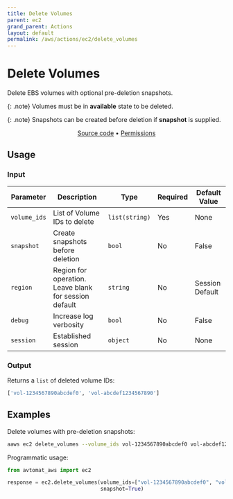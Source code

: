 ```yaml
---
title: Delete Volumes
parent: ec2
grand_parent: Actions
layout: default
permalink: /aws/actions/ec2/delete_volumes
---
```


# Delete Volumes

Delete EBS volumes with optional pre-deletion snapshots.<br/>

{: .note}
Volumes must be in <b>available</b> state to be deleted.

{: .note}
Snapshots can be created before deletion if <b>snapshot</b> is supplied.

<p align="center">
   <a href="https://github.com/avtomat-hub/avtomat-aws/tree/main/avtomat_aws/ec2/delete_volumes.py">Source code</a> •
   <a href="/aws/permissions/ec2/delete_volumes">Permissions</a>
</p>

## Usage

### Input

| Parameter    | Description                                           | Type           | Required | Default Value   |
|--------------|-------------------------------------------------------|----------------|----------|-----------------|
| `volume_ids` | List of Volume IDs to delete                          | `list(string)` | Yes      | None            |
| `snapshot`   | Create snapshots before deletion                      | `bool`         | No       | False           |
| `region`     | Region for operation. Leave blank for session default | `string`       | No       | Session Default |
| `debug`      | Increase log verbosity                                | `bool`         | No       | False           |
| `session`    | Established session                                   | `object`       | No       | None            |                           |

### Output

Returns a `list` of deleted volume IDs:

```python
['vol-1234567890abcdef0', 'vol-abcdef1234567890']
```

## Examples

Delete volumes with pre-deletion snapshots:

```bash
aaws ec2 delete_volumes --volume_ids vol-1234567890abcdef0 vol-abcdef1234567890 --snapshot
```

Programmatic usage:

```python
from avtomat_aws import ec2

response = ec2.delete_volumes(volume_ids=["vol-1234567890abcdef0", "vol-abcdef1234567890"],
                              snapshot=True)
```
